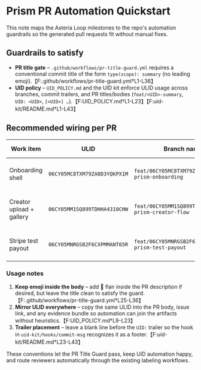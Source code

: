 # Prism PR Automation Quickstart

This note maps the Asteria Loop milestones to the repo's automation guardrails so the generated pull requests fit without manual fixes.

## Guardrails to satisfy

- **PR title gate** – `.github/workflows/pr-title-guard.yml` requires a conventional commit title of the form `type(scope): summary` (no leading emoji).【F:.github/workflows/pr-title-guard.yml†L1-L36】
- **UID policy** – `UID_POLICY.md` and the UID kit enforce ULID usage across branches, commit trailers, and PR titles/bodies (`feat/<UID>-summary`, `UID: <UID>`, `[<UID>] …`).【F:UID_POLICY.md†L1-L23】【F:uid-kit/README.md†L1-L43】

## Recommended wiring per PR

| Work item | ULID | Branch name | Conventional PR title | Commit message template |
| --- | --- | --- | --- | --- |
| Onboarding shell | `06CY05MC8TXM79ZA0D3YQKPX1M` | `feat/06CY05MC8TXM79ZA0D3YQKPX1M-prism-onboarding` | `feat(prism-onboarding): welcome + checklist shell` | `feat(prism-onboarding): bootstrap onboarding surfaces\n\nUID: 06CY05MC8TXM79ZA0D3YQKPX1M` |
| Creator upload + gallery | `06CY05MM1SQ899TDHHA4310CHW` | `feat/06CY05MM1SQ899TDHHA4310CHW-prism-creator-flow` | `feat(prism-creator): upload form, gallery view, mock balance` | `feat(prism-creator): wire upload + gallery flow\n\nUID: 06CY05MM1SQ899TDHHA4310CHW` |
| Stripe test payout | `06CY05MNRGSB2F6CXPMMANT65R` | `feat/06CY05MNRGSB2F6CXPMMANT65R-prism-test-payout` | `feat(prism-payouts): Stripe test-mode claim + Slack alert` | `feat(prism-payouts): enable $5 test payout loop\n\nUID: 06CY05MNRGSB2F6CXPMMANT65R` |

### Usage notes

1. **Keep emoji inside the body** – add 🚀 flair inside the PR description if desired, but leave the title clean to satisfy the guard.【F:.github/workflows/pr-title-guard.yml†L25-L36】
2. **Mirror ULID everywhere** – copy the same ULID into the PR body, issue link, and any evidence bundle so automation can join the artifacts without heuristics.【F:UID_POLICY.md†L9-L23】
3. **Trailer placement** – leave a blank line before the `UID:` trailer so the hook in `uid-kit/hooks/commit-msg` recognizes it as a footer.【F:uid-kit/README.md†L23-L43】

These conventions let the PR Title Guard pass, keep UID automation happy, and route reviewers automatically through the existing labeling workflows.
